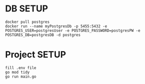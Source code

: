 # DB SETUP
`docker pull postgres` <br>
`docker run --name myPostgresDb -p 5455:5432 -e POSTGRES_USER=postgresUser -e POSTGRES_PASSWORD=postgresPW -e POSTGRES_DB=postgresDB -d postgres`

# Project SETUP
`fill .env file` <br> 
`go mod tidy` <br>
`go run main.go` <br>
